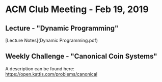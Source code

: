 ACM Club Meeting - Feb 19, 2019
===

Lecture - "Dynamic Programming"
---

[Lecture Notes](Dynamic Programming.pdf)


Weekly Challenge - "Canonical Coin Systems"
---

A description can be found here: https://open.kattis.com/problems/canonical
